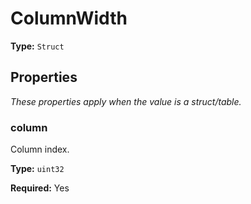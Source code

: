 # ColumnWidth

**Type:** `Struct`

## Properties

*These properties apply when the value is a struct/table.*

### column

Column index.

**Type:** `uint32`

**Required:** Yes

